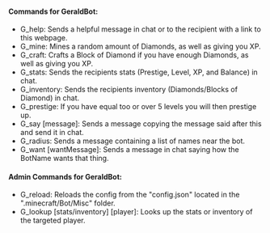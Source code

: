 #### Commands for GeraldBot:
* G_help: Sends a helpful message in chat or to the recipient with a link to this webpage.
* G_mine: Mines a random amount of Diamonds, as well as giving you XP.
* G_craft: Crafts a Block of Diamond if you have enough Diamonds, as well as giving you XP.
* G_stats: Sends the recipients stats (Prestige, Level, XP, and Balance) in chat.
* G_inventory: Sends the recipients inventory (Diamonds/Blocks of Diamond) in chat.
* G_prestige: If you have equal too or over 5 levels you will then prestige up.
* G_say [message]: Sends a message copying the message said after this and send it in chat.
* G_radius: Sends a message containing a list of names near the bot.
* G_want [wantMessage]: Sends a message in chat saying how the BotName wants that thing.

#### Admin Commands for GeraldBot:

* G_reload: Reloads the config from the "config.json" located in the ".minecraft/Bot/Misc" folder.
* G_lookup [stats/inventory] [player]: Looks up the stats or inventory of the targeted player. 
